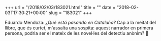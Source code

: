 +++
url = "/2018/02/03/183021.html"
title = ""
date = "2018-02-03T17:30:21+00:00"
slug = "183021"
+++

Eduardo Mendoza: *¿Qué está pasando en Cataluña?* Cap a la meitat del llibre, que és curtet, m'assalta una sospita: aquest narrador en primera persona, podria ser el mateix de les novel·les del detectiu anònim? 🤔

